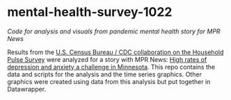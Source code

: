 # mental-health-survey-1022
*Code for analysis and visuals from pandemic mental health story for MPR News*

Results from the [U.S. Census Bureau / CDC collaboration on the Household Pulse Survey](https://www.cdc.gov/nchs/covid19/pulse/mental-health.htm) were analyzed for a story with MPR News: [High rates of depression and anxiety a challenge in Minnesota](https://www.mprnews.org/story/2022/10/10/high-rates-of-depression-and-anxiety-a-challenge-in-minnesota). This repo contains the data and scripts for the analysis and the time series graphics. Other graphics were created using data from this analysis but put together in Datawrapper. 
